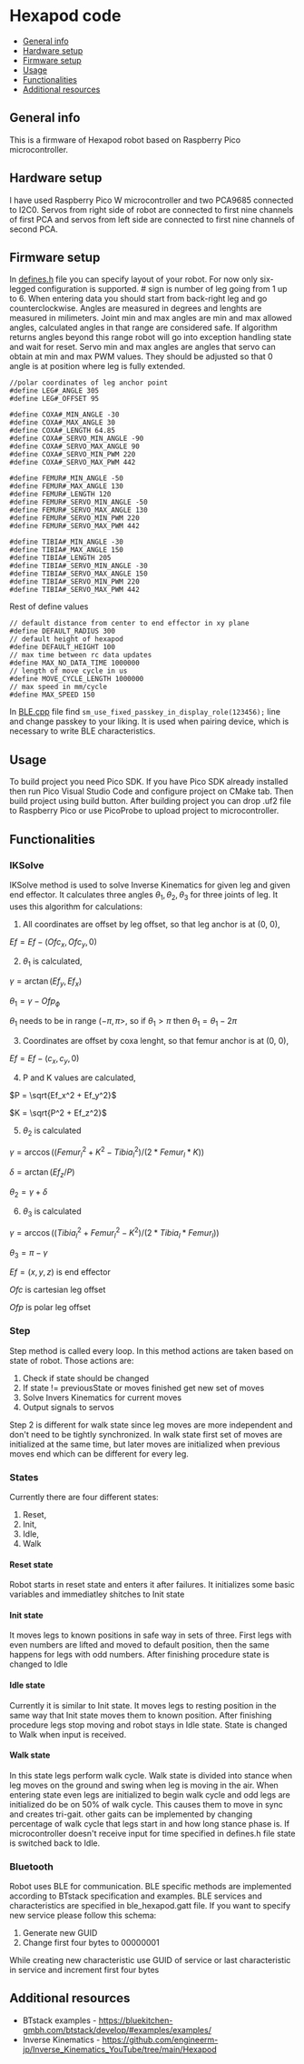 # Hexapod code
* [General info](general-info)
* [Hardware setup](hardware-setup)
* [Firmware setup](firmware-setup)
* [Usage](usage)
* [Functionalities](functionalities)
* [Additional resources](additional-resources)

## General info
This is a firmware of Hexapod robot based on Raspberry Pico microcontroller.

## Hardware setup
I have used Raspberry Pico W microcontroller and two PCA9685 connected to I2C0. Servos from right side of robot are connected to first nine channels of first PCA and servos from left side are connected to first nine channels of second PCA.

## Firmware setup
In [defines.h](/headers/common/defines.h) file you can specify layout of your robot. For now only six-legged configuration is supported. # sign is number of leg going from 1 up to 6. When entering data you should start from back-right leg and go counterclockwise. Angles are measured in degrees and lenghts are measured in milimeters. Joint min and max angles are min and max allowed angles, calculated angles in that range are considered safe. If algorithm returns angles beyond this range robot will go into exception handling state and wait for reset. Servo min and max angles are angles that servo can obtain at min and max PWM values. They should be adjusted so that 0 angle is at position where leg is fully extended.

```
//polar coordinates of leg anchor point
#define LEG#_ANGLE 305
#define LEG#_OFFSET 95

#define COXA#_MIN_ANGLE -30
#define COXA#_MAX_ANGLE 30
#define COXA#_LENGTH 64.85
#define COXA#_SERVO_MIN_ANGLE -90
#define COXA#_SERVO_MAX_ANGLE 90
#define COXA#_SERVO_MIN_PWM 220
#define COXA#_SERVO_MAX_PWM 442

#define FEMUR#_MIN_ANGLE -50
#define FEMUR#_MAX_ANGLE 130
#define FEMUR#_LENGTH 120
#define FEMUR#_SERVO_MIN_ANGLE -50
#define FEMUR#_SERVO_MAX_ANGLE 130
#define FEMUR#_SERVO_MIN_PWM 220
#define FEMUR#_SERVO_MAX_PWM 442

#define TIBIA#_MIN_ANGLE -30
#define TIBIA#_MAX_ANGLE 150
#define TIBIA#_LENGTH 205
#define TIBIA#_SERVO_MIN_ANGLE -30
#define TIBIA#_SERVO_MAX_ANGLE 150
#define TIBIA#_SERVO_MIN_PWM 220
#define TIBIA#_SERVO_MAX_PWM 442
```

Rest of define values

```
// default distance from center to end effector in xy plane
#define DEFAULT_RADIUS 300
// default height of hexapod
#define DEFAULT_HEIGHT 100
// max time between rc data updates
#define MAX_NO_DATA_TIME 1000000
// length of move cycle in us
#define MOVE_CYCLE_LENGTH 1000000
// max speed in mm/cycle
#define MAX_SPEED 150
```

In [BLE.cpp](/src/BLE/BLE.cpp) file find ```sm_use_fixed_passkey_in_display_role(123456);``` line and change passkey to your liking. It is used when pairing device, which is necessary to write BLE characteristics.

## Usage
To build project you need Pico SDK.
If you have Pico SDK already installed then run Pico Visual Studio Code and configure project on CMake tab. Then build project using build button. After building project you can drop .uf2 file to Raspberry Pico or use PicoProbe to upload project to microcontroller.

## Functionalities

### IKSolve
IKSolve method is used to solve Inverse Kinematics for given leg and given end effector. It calculates three angles $\theta_1, \theta_2, \theta_3$ for three joints of leg. It uses this algorithm for calculations:

1. All coordinates are offset by leg offset, so that leg anchor is at (0, 0),

$Ef = Ef - (Ofc_x, Ofc_y, 0)$

2. $\theta_1$ is calculated,

$\gamma = \arctan(Ef_y, Ef_x)$

$\theta_1 = \gamma - Ofp_\phi$

$\theta_1$ needs to be in range $(-\pi, \pi>$, so if $\theta_1 > \pi$ then $\theta_1 = \theta_1 - 2\pi$

3. Coordinates are offset by coxa lenght, so that femur anchor is at (0, 0),

$Ef = Ef - (c_x, c_y, 0)$

4. P and K values are calculated,

$P = \sqrt{Ef_x^2 + Ef_y^2}$

$K = \sqrt{P^2 + Ef_z^2}$

5. $\theta_2$ is calculated

$\gamma = \arccos((Femur_l^2 + K^2 - Tibia_l^2)/(2 * Femur_l * K))$

$\delta = \arctan(Ef_z/P)$

$\theta_2 = \gamma + \delta$

6. $\theta_3$ is calculated

$\gamma = \arccos((Tibia_l^2 + Femur_l^2 - K^2)/(2 * Tibia_l * Femur_l))$

$\theta_3 = \pi - \gamma$

$Ef = (x, y, z)$ is end effector

$Ofc$ is cartesian leg offset

$Ofp$ is polar leg offset

### Step
Step method is called every loop. In this method actions are taken based on state of robot. Those actions are:
1. Check if state should be changed
2. If state != previousState or moves finished get new set of moves
3. Solve Invers Kinematics for current moves
4. Output signals to servos

Step 2 is different for walk state since leg moves are more independent and don't need to be tightly synchronized. In walk state first set of moves are initialized at the same time, but later moves are initialized when previous moves end which can be different for every leg.

### States
Currently there are four different states:
1. Reset,
2. Init,
3. Idle,
4. Walk

#### Reset state
Robot starts in reset state and enters it after failures. It initializes some basic variables and immediatley shitches to Init state

#### Init state
It moves legs to known positions in safe way in sets of three. First legs with even numbers are lifted and moved to default position, then the same happens for legs with odd numbers. After finishing procedure state is changed to Idle

#### Idle state
Currently it is similar to Init state. It moves legs to resting position in the same way that Init state moves them to known position. After finishing procedure legs stop moving and robot stays in Idle state. State is changed to Walk when input is received.

#### Walk state
In this state legs perform walk cycle. Walk state is divided into stance when leg moves on the ground and swing when leg is moving in the air. When entering state even legs are initialized to begin walk cycle and odd legs are initialized do be on 50% of walk cycle. This causes them to move in sync and creates tri-gait. other gaits can be implemented by changing percentage of walk cycle that legs start in and how long stance phase is. If microcontroller doesn't receive input for time specified in defines.h file state is switched back to Idle.

### Bluetooth
Robot uses BLE for communication. BLE specific methods are implemented according to BTstack specification and examples. BLE services and characteristics are specified in ble_hexapod.gatt file. If you want to specify new service please follow this schema:

1. Generate new GUID
2. Change first four bytes to 00000001

While creating new characteristic use GUID of service or last characteristic in service and increment first four bytes

## Additional resources
* BTstack examples - https://bluekitchen-gmbh.com/btstack/develop/#examples/examples/
* Inverse Kinematics - https://github.com/engineerm-jp/Inverse_Kinematics_YouTube/tree/main/Hexapod
